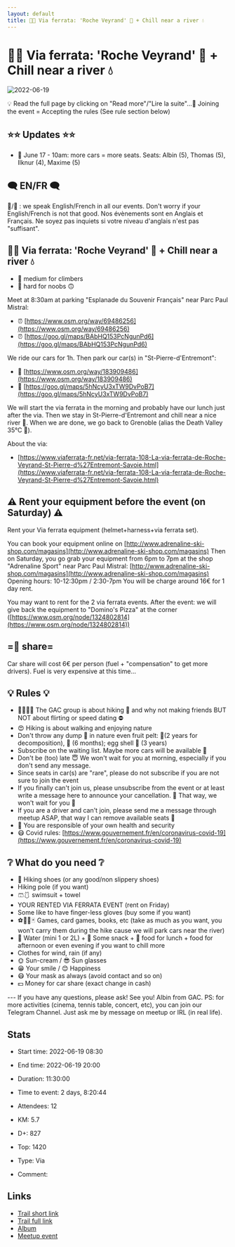```yaml
---
layout: default
title: 🧗🔴 Via ferrata: 'Roche Veyrand' 🌊 + Chill near a river 💧
---
```


# 🧗🔴 Via ferrata: 'Roche Veyrand' 🌊 + Chill near a river 💧

![2022-06-19](/Stats/img/orig/2022-06-19.jpg)

💡 Read the full page by clicking on "Read more"/"Lire la suite"...💜
Joining the event = Accepting the rules (See rule section below)

## ⭐⭐ Updates ⭐⭐

* 📅 June 17 - 10am: more cars = more seats. Seats: Albin (5), Thomas (5), Ilknur (4), Maxime (5)

## 🗨️ EN/FR 🗨️
🦅/🐓 : we speak English/French in all our events. Don't worry if your English/French is not that good. Nos évènements sont en Anglais et Français. Ne soyez pas inquiets si votre niveau d'anglais n'est pas "suffisant".

## 🧗🔴 Via ferrata: 'Roche Veyrand' 🌊 + Chill near a river 💧

* 🔵 medium for climbers
* 🔴 hard for noobs 🙃

Meet at 8:30am at parking "Esplanade du Souvenir Français" near Parc Paul Mistral:

* ⏰ [https://www.osm.org/way/69486256](https://www.osm.org/way/69486256)
* ⏰ [https://goo.gl/maps/BAbHQ153PcNgunPd6](https://goo.gl/maps/BAbHQ153PcNgunPd6)

We ride our cars for 1h. Then park our car(s) in "St-Pierre-d'Entremont":

* 🚗 [https://www.osm.org/way/183909486](https://www.osm.org/way/183909486)
* 🚗 [https://goo.gl/maps/5hNcyU3xTW9DvPoB7](https://goo.gl/maps/5hNcyU3xTW9DvPoB7)

We will start the via ferrata in the morning and probably have our lunch just after the via. Then we stay in St-Pierre-d'Entremont and chill near a nice river 🌊. When we are done, we go back to Grenoble (alias the Death Valley 35°C 🥵).

About the via:

* [https://www.viaferrata-fr.net/via-ferrata-108-La-via-ferrata-de-Roche-Veyrand-St-Pierre-d%27Entremont-Savoie.html](https://www.viaferrata-fr.net/via-ferrata-108-La-via-ferrata-de-Roche-Veyrand-St-Pierre-d%27Entremont-Savoie.html)

## ⚠️ Rent your equipment before the event (on Saturday) ⚠️
Rent your Via ferrata equipment (helmet+harness+via ferrata set).

You can book your equipment online on [http://www.adrenaline-ski-shop.com/magasins](http://www.adrenaline-ski-shop.com/magasins)
Then on Saturday, you go grab your equipment from 6pm to 7pm at the shop "Adrenaline Sport" near Parc Paul Mistral: [http://www.adrenaline-ski-shop.com/magasins](http://www.adrenaline-ski-shop.com/magasins)
Opening hours: 10-12:30pm / 2:30-7pm
You will be charge around 16€ for 1 day rent.

You may want to rent for the 2 via ferrata events.
After the event: we will give back the equipment to "Domino's Pizza" at the corner ([https://www.osm.org/node/1324802814](https://www.osm.org/node/1324802814))

## =🚗 share=
Car share will cost 6€ per person (fuel + "compensation" to get more drivers). Fuel is very expensive at this time...

## 💡 Rules 💡

* 🚶‍♀️🚶‍♂️ The GAC group is about hiking 🥾 and why not making friends BUT NOT about flirting or speed dating ⛔
* 😍 Hiking is about walking and enjoying nature
* Don't throw any dump 🚮 in nature even fruit pelt: 🍌(2 years for decomposition), 🍊 (6 months); egg shell 🥚 (3 years)
* Subscribe on the waiting list. Maybe more cars will be available 🚗
* Don't be (too) late 😇 We won't wait for you at morning, especially if you don't send any message.
* Since seats in car(s) are "rare", please do not subscribe if you are not sure to join the event
* If you finally can't join us, please unsubscribe from the event or at least write a message here to announce your cancellation. 💜 That way, we won't wait for you 💜
* If you are a driver and can't join, please send me a message through meetup ASAP, that way I can remove available seats 🚗
* 💟 You are responsible of your own health and security
* 😷 Covid rules: [https://www.gouvernement.fr/en/coronavirus-covid-19](https://www.gouvernement.fr/en/coronavirus-covid-19)

## ❔ What do you need ❔

* 🥾 Hiking shoes (or any good/non slippery shoes)
* Hiking pole (if you want)
* 🩳🩱 swimsuit + towel
* YOUR RENTED VIA FERRATA EVENT (rent on Friday)
* Some like to have finger-less gloves (buy some if you want)
* ⚽🏐🎲🃏 Games, card games, books, etc (take as much as you want, you won't carry them during the hike cause we will park cars near the river)
* 🧃 Water (mini 1 or 2L) + 🍫 Some snack + 🥗 food for lunch + food for afternoon or even evening if you want to chill more
* Clothes for wind, rain (if any)
* 🌞 Sun-cream / 😎 Sun glasses
* 😁 Your smile / 😊 Happiness
* 😷 Your mask as always (avoid contact and so on)
* 💵 Money for car share (exact change in cash)

\-\-\-
If you have any questions, please ask!
See you! Albin from GAC.
PS: for more activities (cinema, tennis table, concert, etc), you can join our Telegram Channel. Just ask me by message on meetup or IRL (in real life).

## Stats

- Start time: 2022-06-19 08:30
- End time: 2022-06-19 20:00
- Duration: 11:30:00
- Time to event: 2 days, 8:20:44
- Attendees: 12

- KM: 5.7
- D+: 827
- Top: 1420
- Type: Via
- Comment: 

## Links

- [Trail short link]()
- [Trail full link]()
- [Album](https://binnette.github.io/GacImg2022/2022-06-19-🧗🔴-Via-ferrata-Roche-Veyrand-🌊-Chill-near-a-river-💧.html)
- [Meetup event](https://www.meetup.com/grenoble-adventure-club-english-french/events/286618603/)
